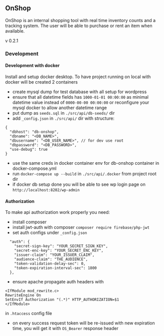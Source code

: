 ## OnShop

OnShop is an internal shopping tool with real time inventory counts and a tracking system. The user will be able to purchase or rent an item when available.

v 0.2.1


### Development

#### Development with docker

Install and setup docker desktop. To have project running on local with docker will be created 2 containers

- create mysql dump for test database with all setup for wordpress
- ensure that all datetime fields has `1000-01-01 00:00:00` as minimal datetime value instead of `0000-00-00 00:00:00` or reconfigure your mysql docker to allow another datetime range
- put dump as `seeds.sql` in `./src/api/db-seeds/` dir
- add `_config.json` in `./src/api/` dir with structure:
```
{
  "dbhost": "db-onshop",
  "dbname": "<DB_NAME>",
  "dbusername": "<DB_USER_NAME>", // for dev use root
  "dbpassword": "<DB_PASSWORD>",
  "use-debug": true
}
```
- use the same creds in docker container env for db-onshop container in docker-compose.yml
- run `docker-compose up --build` in `./src/api/.docker` from project root dir
- if docker db setup done you will be able to see wp login page on `http://localhost:8202/wp-admin`

#### Authorization 
To make api authorization work properly you need:
- install composer
- install jwt-auth with composer `composer require firebase/php-jwt`
- set auth configs under `_config.json`
```
  "auth": {
    "secret-sign-key": "YOUR_SECRET_SIGN_KEY",
    "secret-enc-key": "YOUR_SECRET_ENC_KEY",
    "issuer-claim": "YOUR_ISSUER_CLAIM",
    "audience-claim": "THE_AUDIENCE",
    "token-validation-delay-sec": 0,
    "token-expiration-interval-sec": 1800
  },
```
- ensure apache propagate auth headers with 
```
<IfModule mod_rewrite.c>
RewriteEngine On
SetEnvIf Authorization "(.*)" HTTP_AUTHORIZATION=$1
</IfModule>
```
in `.htaccess` config file
- on every success request token will be re-issued with new expiration time,
you will get it with `OS_Bearer` response header
